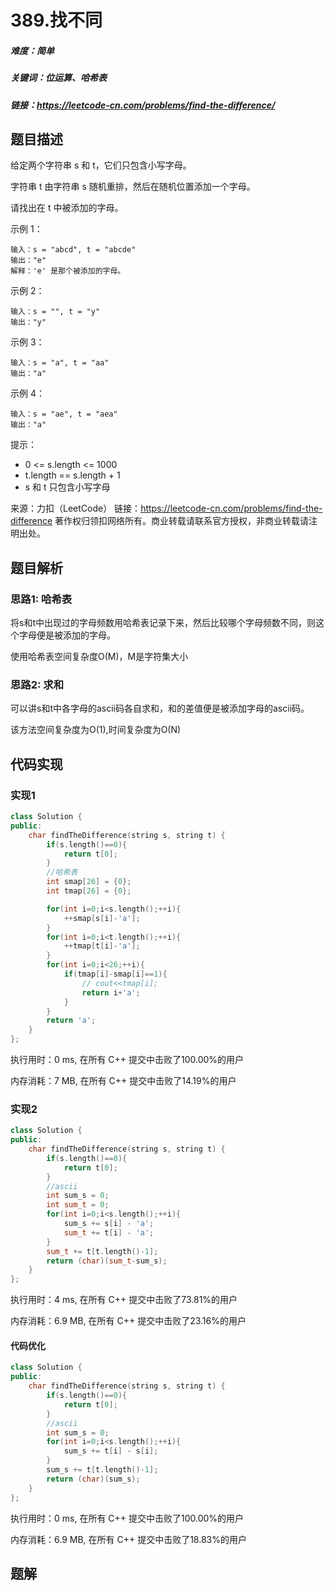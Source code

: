 # 389.找不同

##### 难度：简单

##### 关键词：位运算、哈希表

##### 链接：https://leetcode-cn.com/problems/find-the-difference/

## 题目描述

给定两个字符串 s 和 t，它们只包含小写字母。

字符串 t 由字符串 s 随机重排，然后在随机位置添加一个字母。

请找出在 t 中被添加的字母。

 

示例 1：

```
输入：s = "abcd", t = "abcde"
输出："e"
解释：'e' 是那个被添加的字母。
```

示例 2：

```
输入：s = "", t = "y"
输出："y"
```

示例 3：

```
输入：s = "a", t = "aa"
输出："a"
```

示例 4：

```
输入：s = "ae", t = "aea"
输出："a"
```




提示：

- 0 <= s.length <= 1000
- t.length == s.length + 1
- s 和 t 只包含小写字母

来源：力扣（LeetCode）
链接：https://leetcode-cn.com/problems/find-the-difference
著作权归领扣网络所有。商业转载请联系官方授权，非商业转载请注明出处。

## 题目解析

### 思路1: 哈希表

将s和t中出现过的字母频数用哈希表记录下来，然后比较哪个字母频数不同，则这个字母便是被添加的字母。

使用哈希表空间复杂度O(M)，M是字符集大小

### 思路2: 求和

可以讲s和t中各字母的ascii码各自求和，和的差值便是被添加字母的ascii码。

该方法空间复杂度为O(1),时间复杂度为O(N)

## 代码实现

### 实现1

```c++
class Solution {
public:
    char findTheDifference(string s, string t) {
        if(s.length()==0){
            return t[0];
        }
        //哈希表
        int smap[26] = {0};
        int tmap[26] = {0};

        for(int i=0;i<s.length();++i){
            ++smap[s[i]-'a'];
        }
        for(int i=0;i<t.length();++i){
            ++tmap[t[i]-'a'];
        }
        for(int i=0;i<26;++i){
            if(tmap[i]-smap[i]==1){
                // cout<<tmap[i];
                return i+'a';
            }
        }
        return 'a';
    }
};
```

执行用时：0 ms, 在所有 C++ 提交中击败了100.00%的用户

内存消耗：7 MB, 在所有 C++ 提交中击败了14.19%的用户

### 实现2

```c++
class Solution {
public:
    char findTheDifference(string s, string t) {
        if(s.length()==0){
            return t[0];
        }
        //ascii
        int sum_s = 0;
        int sum_t = 0;
        for(int i=0;i<s.length();++i){
            sum_s += s[i] - 'a';
            sum_t += t[i] - 'a';
        }
        sum_t += t[t.length()-1];
        return (char)(sum_t-sum_s);
    }
};
```

执行用时：4 ms, 在所有 C++ 提交中击败了73.81%的用户

内存消耗：6.9 MB, 在所有 C++ 提交中击败了23.16%的用户

#### 代码优化

```c++
class Solution {
public:
    char findTheDifference(string s, string t) {
        if(s.length()==0){
            return t[0];
        }
        //ascii
        int sum_s = 0;
        for(int i=0;i<s.length();++i){
            sum_s += t[i] - s[i];
        }
        sum_s += t[t.length()-1];
        return (char)(sum_s);
    }
};
```

执行用时：0 ms, 在所有 C++ 提交中击败了100.00%的用户

内存消耗：6.9 MB, 在所有 C++ 提交中击败了18.83%的用户

## 题解

